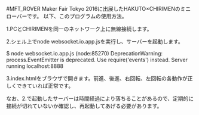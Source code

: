 #MFT_ROVER
Maker Fair Tokyo 2016に出展したHAKUTO×CHIRIMENのミニローバーです。
以下、このプログラムの使用方法。

1.PCとCHIRIMENを同一のネットワーク上に無線接続します。

2.シェル上でnode websocket.io.app.jsを実行し、サーバーを起動します。

$ node websocket.io.app.js
(node:85270) DeprecationWarning: process.EventEmitter is deprecated. Use require('events') instead.
 Server running localhost:8888 

3.index.htmlをブラウザで開きます。前進、後進、右回転、左回転の各動作が正しくできていれば正常です。

なお、2.で起動したサーバーは時間経過により落ちることがあるので、定期的に接続が切れていないか確認し、再起動してあげる必要があります。